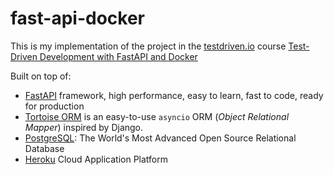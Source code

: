 # fast-api-docker

This is my implementation of the project in the  [testdriven.io](https://testdriven.io/) course 
[Test-Driven Development with FastAPI and Docker](https://testdriven.io/courses/tdd-fastapi/)


Built on top of:
* [FastAPI](https://fastapi.tiangolo.com) framework, high performance, easy to learn, fast to code, ready for production
* [Tortoise ORM](https://tortoise-orm.readthedocs.io/en/latest/index.html#) is an easy-to-use `asyncio` ORM (_Object Relational Mapper_) inspired by Django.
* [PostgreSQL](https://www.postgresql.org): The World's Most Advanced Open Source Relational Database
* [Heroku](https://www.heroku.com) Cloud Application Platform


